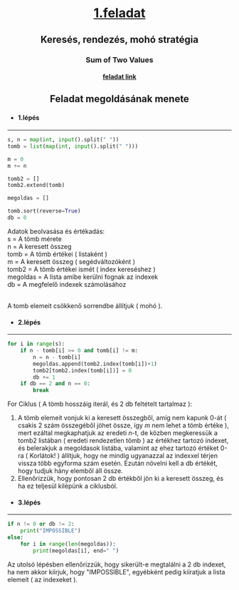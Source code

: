 # <p align = "center"><u>1.feladat</u> <br> 
## <p align = "center">Keresés, rendezés, mohó stratégia
### <p align = "center">Sum of Two Values
#### <p align = "center"> [feladat link](https://cses.fi/problemset/task/1640/)

## <p align = "center">Feladat megoldásának menete

 * #### 1.lépés 
 ***
``` python
s, n = map(int, input().split(" "))
tomb = list(map(int, input().split(" ")))

m = 0
m += n

tomb2 = []
tomb2.extend(tomb)

megoldas = []

tomb.sort(reverse=True)
db = 0
```

Adatok beolvasása és értékadás:<br>
s = A tömb mérete<br>
n = A keresett összeg<br>
tomb = A tömb értékei ( listaként )<br>
m = A keresett összeg ( segédváltozóként )<br>
tomb2 = A tömb értékei ismét ( index kereséshez )<br>
megoldas = A lista amibe kerülni fognak az indexek<br>
db = A megfelelő indexek számolásához<br><br>

A tomb elemeit csökkenő sorrendbe állítjuk ( mohó ).


* #### 2.lépés 
***
``` python
for i in range(s):
    if n - tomb[i] >= 0 and tomb[i] != m:
        n = n - tomb[i]
        megoldas.append(tomb2.index(tomb[i])+1)
        tomb2[tomb2.index(tomb[i])] = 0
        db += 1
    if db == 2 and n == 0:
        break
```
For Ciklus ( A tömb hosszáig iterál, és 2 db feltételt tartalmaz ):<br>

1. A tömb elemeit vonjuk ki a keresett összegből, 
amíg nem kapunk 0-át ( csakis 2 szám összegéből jöhet össze, 
így <i>m</i> nem lehet a tömb értéke ), mert ezáltal megkaphatjuk az eredeti <i>n</i>-t, 
de közben megkeressük a tomb2 listában ( eredeti rendezetlen tömb ) 
az értékhez tartozó indexet, és belerakjuk a megoldasok listába, 
valamint az ehez tartozó értéket 0-ra ( Korlátok! ) állítjuk, hogy ne mindig 
ugyanazzal az indexxel térjen vissza több egyforma szám esetén. 
Ezután növelni kell a db értékét, hogy tudjuk hány elemből 
áll össze.
2. Ellenőrizzük, hogy pontosan 2 db értékből jön ki a keresett összeg, és ha ez teljesül kilépünk a ciklusból.

* #### 3.lépés 
***
``` python
if n != 0 or db != 2:
    print("IMPOSSIBLE")
else:
    for i in range(len(megoldas)):
        print(megoldas[i], end=" ")
```
Az utolsó lépésben ellenőrizzük, 
hogy sikerült-e megtalálni a 2 db indexet, ha nem akkor kiírjuk, hogy "IMPOSSIBLE", egyébként pedig kiíratjuk a lista elemeit ( az indexeket ).